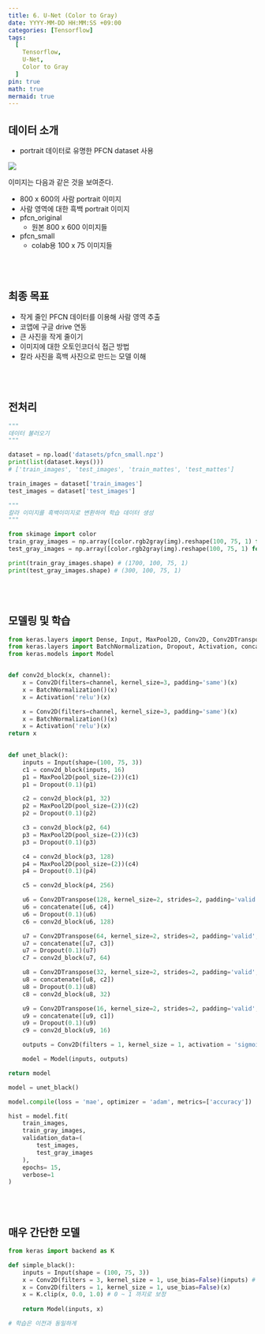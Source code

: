 ```yaml
---
title: 6. U-Net (Color to Gray)
date: YYYY-MM-DD HH:MM:SS +09:00
categories: [Tensorflow]
tags:
  [
    Tensorflow,
    U-Net,
	Color to Gray
  ]
pin: true
math: true
mermaid: true
---
```


## 데이터 소개 

- portrait 데이터로 유명한 PFCN dataset 사용

![](https://tera.dscloud.me:8080/Images/Models/4.UNet_Segmentation.jpg)

이미지는 다음과 같은 것을 보여준다.
- 800 x 600의 사람 portrait 이미지 
- 사람 영역에 대한 흑백 portrait 이미지 
- pfcn_original 
	- 원본 800 x 600 이미지들 
- pfcn_small 
	- colab용 100 x 75 이미지들

<br/>
<br/>

## 최종 목표 
- 작게 줄인 PFCN 데이터를 이용해 사람 영역 추출 
- 코앱에 구글 drive 연동 
- 큰 사진을 작게 줄이기 
- 이미지에 대한 오토인코더식 접근 방법 
- 칼라 사진을 흑백 사진으로 만드는 모델 이해 


<br/>
<br/>

## 전처리
``` python
"""
데이터 불러오기
"""

dataset = np.load('datasets/pfcn_small.npz')
print(list(dataset.keys())) 
# ['train_images', 'test_images', 'train_mattes', 'test_mattes']

train_images = dataset['train_images']
test_images = dataset['test_images']
```


``` python
"""
칼라 이미지를 흑백이미지로 변환하여 학습 데이터 생성
"""

from skimage import color 
train_gray_images = np.array([color.rgb2gray(img).reshape(100, 75, 1) for img in train_images])
test_gray_images = np.array([color.rgb2gray(img).reshape(100, 75, 1) for img in test_images])

print(train_gray_images.shape) # (1700, 100, 75, 1)
print(test_gray_images.shape) # (300, 100, 75, 1)
```

<br/>
<br/>

## 모델링 및 학습 
``` python
from keras.layers import Dense, Input, MaxPool2D, Conv2D, Conv2DTranspose, Flatten, Reshape, Activation
from keras.layers import BatchNormalization, Dropout, Activation, concatenate
from keras.models import Model


def conv2d_block(x, channel):
	x = Conv2D(filters=channel, kernel_size=3, padding='same')(x)
	x = BatchNormalization()(x)
	x = Activation('relu')(x)

	x = Conv2D(filters=channel, kernel_size=3, padding='same')(x)
	x = BatchNormalization()(x)
	x = Activation('relu')(x)
return x

  
def unet_black():
	inputs = Input(shape=(100, 75, 3))
	c1 = conv2d_block(inputs, 16)
	p1 = MaxPool2D(pool_size=(2))(c1)
	p1 = Dropout(0.1)(p1)

	c2 = conv2d_block(p1, 32)
	p2 = MaxPool2D(pool_size=(2))(c2)
	p2 = Dropout(0.1)(p2)

	c3 = conv2d_block(p2, 64)
	p3 = MaxPool2D(pool_size=(2))(c3)
	p3 = Dropout(0.1)(p3)

	c4 = conv2d_block(p3, 128)
	p4 = MaxPool2D(pool_size=(2))(c4)
	p4 = Dropout(0.1)(p4)

	c5 = conv2d_block(p4, 256)

	u6 = Conv2DTranspose(128, kernel_size=2, strides=2, padding='valid', output_padding=(0, 1))(c5)
	u6 = concatenate([u6, c4])
	u6 = Dropout(0.1)(u6)
	c6 = conv2d_block(u6, 128)

	u7 = Conv2DTranspose(64, kernel_size=2, strides=2, padding='valid', output_padding=(1, 0))(c6)
	u7 = concatenate([u7, c3])
	u7 = Dropout(0.1)(u7)
	c7 = conv2d_block(u7, 64)

	u8 = Conv2DTranspose(32, kernel_size=2, strides=2, padding='valid', output_padding=(0, 1))(c7)
	u8 = concatenate([u8, c2])
	u8 = Dropout(0.1)(u8)
	c8 = conv2d_block(u8, 32)

	u9 = Conv2DTranspose(16, kernel_size=2, strides=2, padding='valid', output_padding=(0, 1))(c8)
	u9 = concatenate([u9, c1])
	u9 = Dropout(0.1)(u9)
	c9 = conv2d_block(u9, 16)

	outputs = Conv2D(filters = 1, kernel_size = 1, activation = 'sigmoid')(c9)

	model = Model(inputs, outputs)

return model

model = unet_black()

model.compile(loss = 'mae', optimizer = 'adam', metrics=['accuracy'])

hist = model.fit(
	train_images,
	train_gray_images,
	validation_data=(
		test_images,
		test_gray_images
	),
	epochs= 15,
	verbose=1
)
```

<br/>
<br/>

## 매우 간단한 모델 
``` python
from keras import backend as K

def simple_black():
	inputs = Input(shape = (100, 75, 3))
	x = Conv2D(filters = 3, kernel_size = 1, use_bias=False)(inputs) # 30 -> 15 -> 3
	x = Conv2D(filters = 1, kernel_size = 1, use_bias=False)(x)
	x = K.clip(x, 0.0, 1.0) # 0 ~ 1 까지로 보정
	
	return Model(inputs, x)

# 학습은 이전과 동일하게
```


